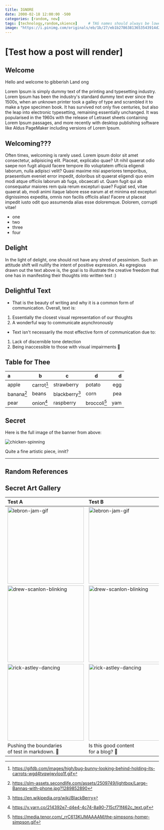 ```yaml
---
title: IGNORE
date: 2000-02-18 12:00:00 -500
categories: [random, new]
tags: [technology,random,skience]     # TAG names should always be lowercase
image: "https://i.pinimg.com/originals/eb/1b/27/eb1b27863813653543914d222ceb9cd0.gif"
---
```


# [Test how a post will render]

## Welcome

Hello and welcome to gibberish Land ong

Lorem Ipsum is simply dummy text of the printing and typesetting industry. Lorem Ipsum has been the industry's standard dummy text ever since the 1500s, when an unknown printer took a galley of type and scrambled it to make a type specimen book. It has survived not only five centuries, but also the leap into electronic typesetting, remaining essentially unchanged. It was popularised in the 1960s with the release of Letraset sheets containing Lorem Ipsum passages, and more recently with desktop publishing software like Aldus PageMaker including versions of Lorem Ipsum.


## Welcoming???
Often times, welcoming is rarely used. Lorem ipsum dolor sit amet consectetur, adipisicing elit. Placeat, explicabo quae? Ut nihil quaerat odio saepe non fugit aliquid facere tempore illo voluptatem officia eligendi laborum, nulla adipisci velit? Quasi maxime nisi asperiores temporibus, praesentium eveniet error impedit, doloribus sit quaerat eligendi quo enim modi atque officiis laborum ab fuga, obcaecati ut. Quam fugit qui ab consequatur maiores rem quia rerum excepturi quae? Fugiat sed, vitae quaerat ab, modi animi itaque labore esse earum at et minima est excepturi dignissimos expedita, omnis non facilis officiis alias! Facere ut placeat impedit iusto odit quo assumenda alias esse doloremque. Dolorem, corrupti vitae!
* one
* two
* three
* four

## Delight

In the light of delight, one should not have any shred of pessimism. Such an attitude shift will nullify the intent of positive expression. As egregious drawn out the text above is, the goal is to illustrate the creative freedom that one has in manifesting their thoughts into written text :)

## Delightful Text
* That is the beauty of writing and why it is a common form of communication. Overall, text is:
1. Essentially the closest visual representation of our thoughts
2. A wonderful way to communicate asynchronously

* Text isn't necessarily the most effective form of communication due to:
1. Lack of discernible tone detection
2. Being inaccessible to those with visual impairments 🙈

## Table for Thee

| a      | b      | c          | d        | d  |
|:-------|--------|------------|----------|---:|
|apple   |carrot[^2]  |strawberry  |potato    |egg |
|banana[^5]  |beans   |blackberry[^1]  |corn      |pea |
|pear    |onion[^4]   |raspberry   |broccoli[^3]  |yam |



## Secret

Here is the full image of the banner from above:

![chicken-spinning](https://www.alola.es/wp-content/uploads/2015/12/pollo-lolo-rocker.gif)

Quite a fine artistic piece, innit?

<hr>

<!-- Sources -->
## Random References
[^1]:https://en.wikipedia.org/wiki/BlackBerry
[^2]:https://gifdb.com/images/high/bug-bunny-looking-behind-holding-its-carrots-wgd4tvqwjwvloo1f.gif
[^3]:https://media.tenor.com/_rrC613KIJMAAAAM/the-simpsons-homer-simpson.gif
[^4]:https://y.yarn.co/214392e7-d4e4-4c74-8a90-715cf71f462c_text.gif
[^5]:https://slm-assets.secondlife.com/assets/2509749/lightbox/Large-Bannas-with-phone.jpg?1289852890



## Secret Art Gallery

| Test A      | Test B      | Test C     |
|:------------|:------------|:-----------|
|<img src="https://c.tenor.com/sgbDzFuBsG0AAAAd/tenor.gif" alt='lebron-jam-gif' width="250" height="250"/>  |<img src="https://c.tenor.com/sgbDzFuBsG0AAAAd/tenor.gif" alt='lebron-jam-gif' width="250" height="250"/>  |<img src="https://c.tenor.com/sgbDzFuBsG0AAAAd/tenor.gif" alt='lebron-jam-gif' width="250" height="250"/>  |
|<img src="https://c.tenor.com/-d4FrVwQg6EAAAAC/tenor.gif" alt='drew-scanlon-blinking' width="250" height="250"/>  |<img src="https://c.tenor.com/-d4FrVwQg6EAAAAC/tenor.gif" alt='drew-scanlon-blinking' width="250" height="250"/>  |<img src="https://c.tenor.com/-d4FrVwQg6EAAAAC/tenor.gif" alt='drew-scanlon-blinking' width="250" height="250"/>  |
|<img src="https://c.tenor.com/x8v1oNUOmg4AAAAd/tenor.gif" alt='rick-astley-dancing' width="250" height="250"/>  |<img src="https://c.tenor.com/x8v1oNUOmg4AAAAd/tenor.gif" alt='rick-astley-dancing' width="250" height="250"/>  |<img src="https://c.tenor.com/x8v1oNUOmg4AAAAd/tenor.gif" alt='rick-astley-dancing' width="250" height="250"/>  |
Pushing the boundaries <br/> of test in markdown. 🫸 |Is this good content <br/> for a blog? 🤔 |Feeling happy <br/> just because 🤗 |



